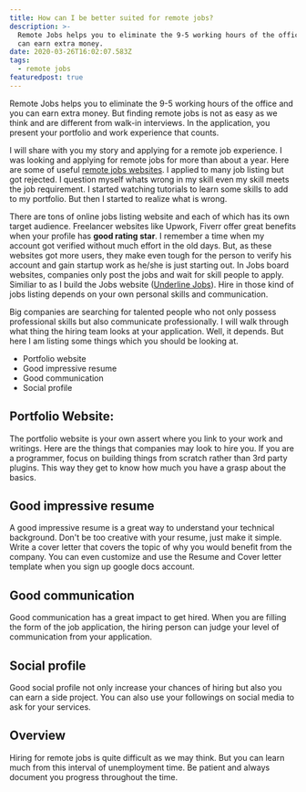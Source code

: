 ```yaml
---
title: How can I be better suited for remote jobs?
description: >-
  Remote Jobs helps you to eliminate the 9-5 working hours of the office and you
  can earn extra money.
date: 2020-03-26T16:02:07.583Z
tags:
  - remote jobs
featuredpost: true
---
```


Remote Jobs helps you to eliminate the 9-5 working hours of the office and you can earn extra money. But finding remote jobs is not as easy as we think and are different from walk-in interviews. In the application, you present your portfolio and work experience that counts.

I will share with you my story and applying for a remote job experience. I was looking and applying for remote jobs for more than about a year. Here are some of useful [remote jobs websites](https://taimoorsattar.dev/blogs/remote-jobs-website). I applied to many job listing but got rejected. I question myself whats wrong in my skill even my skill meets the job requirement. I started watching tutorials to learn some skills to add to my portfolio. But then I started to realize what is wrong.

There are tons of online jobs listing website and each of which has its own target audience. Freelancer websites like Upwork, Fiverr offer great benefits when your profile has **good rating star**. I remember a time when my account got verified without much effort in the old days. But, as these websites got more users, they make even tough for the person to verify his account and gain startup work as he/she is just starting out. In Jobs board websites, companies only post the jobs and wait for skill people to apply. Similiar to as I build the Jobs website ([Underline Jobs](https://www.underlinejobs.com)). Hire in those kind of jobs listing depends on your own personal skills and communication.

Big companies are searching for talented people who not only possess professional skills but also communicate professionally. I will walk through what thing the hiring team looks at your application. Well, it depends. But here I am listing some things which you should be looking at.

- Portfolio website
- Good impressive resume
- Good communication
- Social profile

## Portfolio Website:

The portfolio website is your own assert where you link to your work and writings. Here are the things that companies may look to hire you. If you are a programmer, focus on building things from scratch rather than 3rd party plugins. This way they get to know how much you have a grasp about the basics.

## Good impressive resume

A good impressive resume is a great way to understand your technical background. Don't be too creative with your resume, just make it simple. Write a cover letter that covers the topic of why you would benefit from the company. You can even customize and use the Resume and Cover letter template when you sign up google docs account.

## Good communication

Good communication has a great impact to get hired. When you are filling the form of the job application, the hiring person can judge your level of communication from your application.

## Social profile

Good social profile not only increase your chances of hiring but also you can earn a side project. You can also use your followings on social media to ask for your services.

## Overview

Hiring for remote jobs is quite difficult as we may think. But you can learn much from this interval of unemployment time. Be patient and always document you progress throughout the time.
